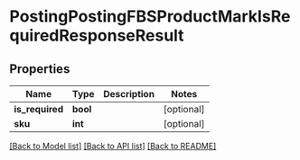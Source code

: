 # PostingPostingFBSProductMarkIsRequiredResponseResult

## Properties
Name | Type | Description | Notes
------------ | ------------- | ------------- | -------------
**is_required** | **bool** |  | [optional] 
**sku** | **int** |  | [optional] 

[[Back to Model list]](../README.md#documentation-for-models) [[Back to API list]](../README.md#documentation-for-api-endpoints) [[Back to README]](../README.md)


